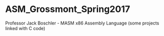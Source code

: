 # ASM_Grossmont_Spring2017
Professor Jack Boschler - 
MASM x86 Assembly Language (some projects linked with C code)
